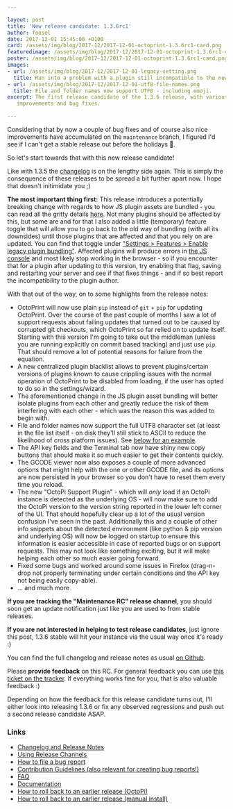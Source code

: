 ```yaml
---

layout: post
title: 'New release candidate: 1.3.6rc1'
author: foosel
date: 2017-12-01 15:45:00 +0100
card: /assets/img/blog/2017-12/2017-12-01-octoprint-1.3.6rc1-card.png
featuredimage: /assets/img/blog/2017-12/2017-12-01-octoprint-1.3.6rc1-card.png
poster: /assets/img/blog/2017-12/2017-12-01-octoprint-1.3.6rc1-card.png
images:
- url: /assets/img/blog/2017-12/2017-12-01-legacy-setting.png
  title: Run into a problem with a plugin still incompatible to the new asset bundling? There's a fix for that built right in.
- url: /assets/img/blog/2017-12/2017-12-01-utf8-file-names.png
  title: File and folder names now support UTF8 - including emoji.
excerpt: The first release candidate of the 1.3.6 release, with various
   improvements and bug fixes.

---
```


Considering that by now a couple of bug fixes and of course also nice improvements
have accumulated on the `maintenance` branch, I figured I'd see if I can't get 
a stable release out before the holidays 🎄.

So let's start towards that with this new release candidate!

Like with 1.3.5 the [changelog](https://github.com/foosel/OctoPrint/releases/tag/1.3.6rc1)
is on the lengthy side again. This is simply the consequence of these releases
to be spread a bit further apart now. I hope that doesn't initimidate you ;)

**The most important thing first:** This release introduces a potentially breaking change
with regards to how JS plugin assets are bundled - you can read all the gritty details
[here](/blog/2017/12/01/heads-up-plugin-authors/). Not many plugins should be affected by this, but some are and for that I also added a 
little (temporary) feature toggle that will allow you to go back to the old way of bundling (with all
its downsides) until those plugins that are affected and that you rely on are updated. You
can find that toggle under ["Settings > Features > Enable legacy plugin bundling"](#image-1). Affected plugins will
produce errors in [the JS console](https://webmasters.stackexchange.com/a/77337) and most likely stop working in the browser - so if you
encounter that for a plugin after updating to this version, try enabling that flag, saving and
restarting your server and see if that fixes things - and if so best report the incompatibility
to the plugin author.

With that out of the way, on to some highlights from the release notes:

  * OctoPrint will now use plain `pip` instead of `git` + `pip` for updating OctoPrint. Over the course of the past couple of months
    I saw a lot of support requests about failing updates that turned out to be caused by corrupted git checkouts,
    which OctoPrint so far relied on to update itself. Starting with this version I'm going to take out the middleman 
    (unless you are running explicitly on commit based tracking) and just use `pip`. That should remove a lot of
    potential reasons for failure from the equation.
  * A new centralized plugin blacklist allows to prevent plugins/certain versions of plugins known to cause 
    crippling issues with the normal operation of OctoPrint to be disabled from loading, if the user has opted 
    to do so in the settings/wizard.
  * The aforementioned change in the JS plugin asset bundling will better isolate plugins from each other and
    greatly reduce the risk of them interfering with each other - which was the reason this was added to begin with.
  * File and folder names now support the full UTF8 character set (at least in the file list itself - on disk they'll
    still stick to ASCII to reduce the likelihood of cross platform issues). See [below for an example](#image-2).
  * The API key fields and the Terminal tab now have shiny new copy buttons that should make it so much easier to get
    their contents quickly.
  * The GCODE viewer now also exposes a couple of more advanced options that might help with the one or other GCODE
    file, and its options are now persisted in your browser so you don't have to reset them every time you reload.
  * The new "OctoPi Support Plugin" - which will *only* load if an OctoPi instance is detected as the underlying
    OS - will now make sure to add the OctoPi version to the version string reported in the lower left corner of the
    UI. That should hopefully clear up a lot of the usual version confusion I've seen in the past. Additionally this
    and a couple of other info snippets about the detected environment (like python & pip version and underlying
    OS) will now be logged on startup to ensure this information is easier accessible in case of reported bugs or
    on support requests. This may not look like something exciting, but it will make helping each other so much
    easier going forward.
  * Fixed some bugs and worked around some issues in Firefox (drag-n-drop not properly terminating under certain
    conditions and the API key not being easily copy-able).
  * ... and much more 

**If you are tracking the "Maintenance RC" release channel**, you
should soon get an update notification just like you are used to from
stable releases.

**If you are not interested in helping to test release candidates**, just
ignore this post, 1.3.6 stable will hit your instance via the usual
way once it's ready :)

You can find the full changelog and release notes as usual
[on Github](https://github.com/foosel/OctoPrint/releases/tag/1.3.6rc1).

Please **provide feedback** on this RC. For general feedback you can use
[this ticket on the tracker](https://github.com/foosel/OctoPrint/issues/2256).
If everything works fine for you, that is also valuable feedback :)

Depending on how the feedback for this release candidate turns out, I'll
either look into releasing 1.3.6 or fix any observed regressions and push
out a second release candidate ASAP.

### Links

  * [Changelog and Release Notes](https://github.com/foosel/OctoPrint/releases/tag/1.3.6rc1)
  * [Using Release Channels](https://github.com/foosel/OctoPrint/wiki/Using-Release-Channels)
  * [How to file a bug report](https://github.com/foosel/OctoPrint/blob/master/CONTRIBUTING.md#how-to-file-a-bug-report)
  * [Contribution Guidelines (also relevant for creating bug reports!)](https://github.com/foosel/OctoPrint/blob/master/CONTRIBUTING.md)
  * [FAQ](https://github.com/foosel/OctoPrint/wiki/FAQ)
  * [Documentation](http://docs.octoprint.org/)
  * [How to roll back to an earlier release (OctoPi)](https://github.com/foosel/OctoPrint/wiki/FAQ#how-can-i-revert-to-an-older-version-of-the-octoprint-installation-on-my-octopi-image)
  * [How to roll back to an earlier release (manual install)](https://github.com/foosel/OctoPrint/wiki/FAQ#how-can-i-roll-back-to-an-earlier-version-after-an-update)
